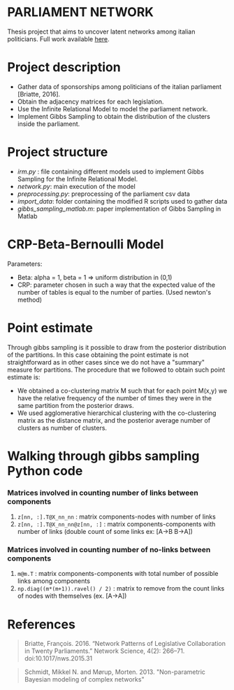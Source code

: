 # PARLIAMENT NETWORK

Thesis project that aims to uncover latent networks among italian politicians. Full work available [here](https://drive.google.com/file/d/1326HoAlHliZe9fzh-2ByHp4MuEGFcYVe/view?usp=sharing).

# Project description

- Gather data of sponsorships among politicians of the italian parliament [Briatte, 2016].
- Obtain the adjacency matrices for each legislation.
- Use the Infinite Relational Model to model the parliament network.
- Implement Gibbs Sampling to obtain the distribution of the clusters inside the parliament.

# Project structure

- _irm.py_ : file containing different models used to implement Gibbs Sampling for the Infinite Relational Model.
- _network.py_: main execution of the model
- _preprocessing.py_: preprocessing of the parliament csv data
- _import_data_: folder containing the modified R scripts used to gather data
- _gibbs_sampling_matlab.m_: paper implementation of Gibbs Sampling in Matlab

# CRP-Beta-Bernoulli Model

Parameters:

- Beta: alpha = 1, beta = 1 => uniform distribution in (0,1)
- CRP: parameter chosen in such a way that the expected value of the number of tables is equal to the number of parties. (Used newton's method)

# Point estimate

Through gibbs sampling is it possible to draw from the posterior distribution of the partitions. In this case obtaining the point estimate is not straightforward as in other cases since we do not have a "summary" measure for partitions. The procedure that we followed to obtain such point estimate is:

- We obtained a co-clustering matrix M such that for each point M(x,y) we have the relative frequency of the number of times they were in the same partition from the posterior draws.
- We used agglomerative hierarchical clustering with the co-clustering matrix as the distance matrix, and the posterior average number of clusters as number of clusters.

# Walking through gibbs sampling Python code

### Matrices involved in counting number of links between components

1. `z[nn, :].T@X_nn_nn` : matrix components-nodes with number of links
2. `z[nn, :].T@X_nn_nn@z[nn, :]` : matrix components-components with number of links (double count of some links ex: [A->B B->A])

### Matrices involved in counting number of no-links between components

1. `m@m.T` : matrix components-components with total number of possible links among components
2. `np.diag((m*(m+1)).ravel() / 2)` : matrix to remove from the count links of nodes with themselves (ex. [A->A])

# References

> Briatte, François. 2016. “Network Patterns of Legislative Collaboration in Twenty Parliaments.” Network Science, 4(2): 266–71. doi:10.1017/nws.2015.31

> Schmidt, Mikkel N. and Mørup, Morten. 2013. "Non-parametric Bayesian modeling of complex networks"

